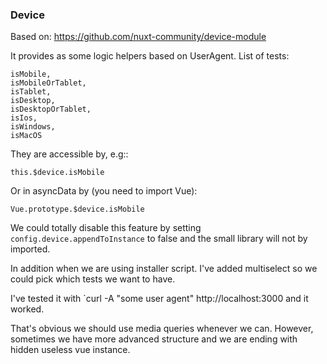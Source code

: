 ### Device

Based on: https://github.com/nuxt-community/device-module

It provides as some logic helpers based on UserAgent. List of tests:
```
isMobile,
isMobileOrTablet,
isTablet,
isDesktop,
isDesktopOrTablet,
isIos,
isWindows,
isMacOS
```

They are accessible by, e.g::
```
this.$device.isMobile
```
Or in asyncData by (you need to import Vue):
```
Vue.prototype.$device.isMobile
```

We could totally disable this feature by setting `config.device.appendToInstance` to false and the small library will not by imported.

In addition when we are using installer script. I've added multiselect so we could pick which tests we want to have.

I've tested it with `curl -A "some user agent" http://localhost:3000 and it worked.

That's obvious we should use media queries whenever we can. However, sometimes we have more advanced structure and we are ending with hidden useless vue instance.
